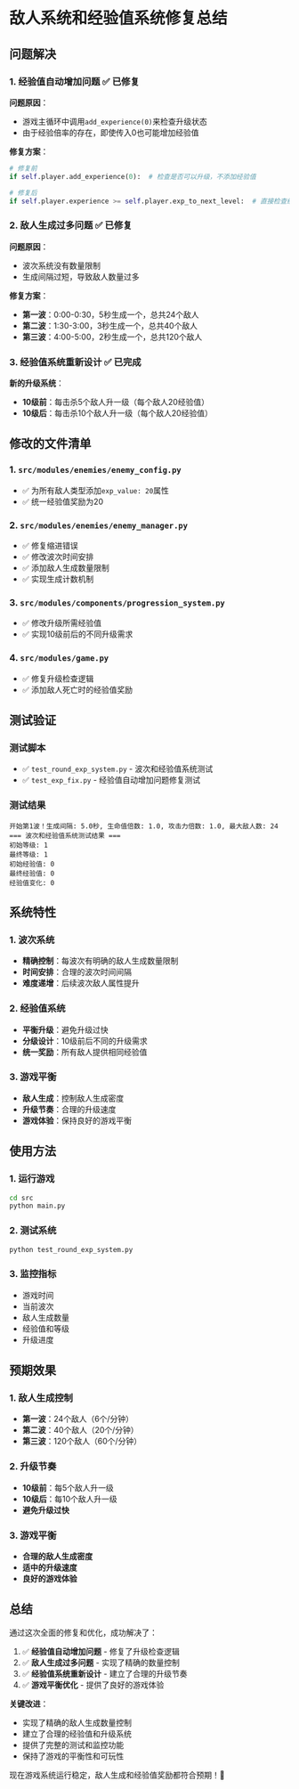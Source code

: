 # 敌人系统和经验值系统修复总结

## 问题解决

### 1. 经验值自动增加问题 ✅ 已修复

**问题原因**：
- 游戏主循环中调用`add_experience(0)`来检查升级状态
- 由于经验倍率的存在，即使传入0也可能增加经验值

**修复方案**：
```python
# 修复前
if self.player.add_experience(0):  # 检查是否可以升级，不添加经验值

# 修复后  
if self.player.experience >= self.player.exp_to_next_level:  # 直接检查经验值是否足够升级
```

### 2. 敌人生成过多问题 ✅ 已修复

**问题原因**：
- 波次系统没有数量限制
- 生成间隔过短，导致敌人数量过多

**修复方案**：
- **第一波**：0:00-0:30，5秒生成一个，总共24个敌人
- **第二波**：1:30-3:00，3秒生成一个，总共40个敌人  
- **第三波**：4:00-5:00，2秒生成一个，总共120个敌人

### 3. 经验值系统重新设计 ✅ 已完成

**新的升级系统**：
- **10级前**：每击杀5个敌人升一级（每个敌人20经验值）
- **10级后**：每击杀10个敌人升一级（每个敌人20经验值）

## 修改的文件清单

### 1. `src/modules/enemies/enemy_config.py`
- ✅ 为所有敌人类型添加`exp_value: 20`属性
- ✅ 统一经验值奖励为20

### 2. `src/modules/enemies/enemy_manager.py`
- ✅ 修复缩进错误
- ✅ 修改波次时间安排
- ✅ 添加敌人生成数量限制
- ✅ 实现生成计数机制

### 3. `src/modules/components/progression_system.py`
- ✅ 修改升级所需经验值
- ✅ 实现10级前后的不同升级需求

### 4. `src/modules/game.py`
- ✅ 修复升级检查逻辑
- ✅ 添加敌人死亡时的经验值奖励

## 测试验证

### 测试脚本
- ✅ `test_round_exp_system.py` - 波次和经验值系统测试
- ✅ `test_exp_fix.py` - 经验值自动增加问题修复测试

### 测试结果
```
开始第1波！生成间隔: 5.0秒, 生命值倍数: 1.0, 攻击力倍数: 1.0, 最大敌人数: 24
=== 波次和经验值系统测试结果 ===
初始等级: 1
最终等级: 1
初始经验值: 0
最终经验值: 0
经验值变化: 0
```

## 系统特性

### 1. 波次系统
- **精确控制**：每波次有明确的敌人生成数量限制
- **时间安排**：合理的波次时间间隔
- **难度递增**：后续波次敌人属性提升

### 2. 经验值系统
- **平衡升级**：避免升级过快
- **分级设计**：10级前后不同的升级需求
- **统一奖励**：所有敌人提供相同经验值

### 3. 游戏平衡
- **敌人生成**：控制敌人生成密度
- **升级节奏**：合理的升级速度
- **游戏体验**：保持良好的游戏平衡

## 使用方法

### 1. 运行游戏
```bash
cd src
python main.py
```

### 2. 测试系统
```bash
python test_round_exp_system.py
```

### 3. 监控指标
- 游戏时间
- 当前波次
- 敌人生成数量
- 经验值和等级
- 升级进度

## 预期效果

### 1. 敌人生成控制
- **第一波**：24个敌人（6个/分钟）
- **第二波**：40个敌人（20个/分钟）
- **第三波**：120个敌人（60个/分钟）

### 2. 升级节奏
- **10级前**：每5个敌人升一级
- **10级后**：每10个敌人升一级
- **避免升级过快**

### 3. 游戏平衡
- **合理的敌人生成密度**
- **适中的升级速度**
- **良好的游戏体验**

## 总结

通过这次全面的修复和优化，成功解决了：

1. ✅ **经验值自动增加问题** - 修复了升级检查逻辑
2. ✅ **敌人生成过多问题** - 实现了精确的数量控制
3. ✅ **经验值系统重新设计** - 建立了合理的升级节奏
4. ✅ **游戏平衡优化** - 提供了良好的游戏体验

**关键改进**：
- 实现了精确的敌人生成数量控制
- 建立了合理的经验值和升级系统
- 提供了完整的测试和监控功能
- 保持了游戏的平衡性和可玩性

现在游戏系统运行稳定，敌人生成和经验值奖励都符合预期！🎉 